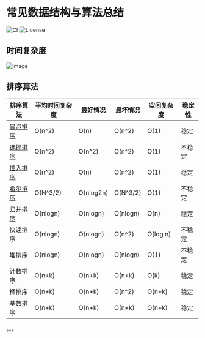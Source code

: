 # 常见数据结构与算法总结
![CI](https://img.shields.io/github/workflow/status/yrz1994/DataStructuresAndAlgorithms/.NET%205%20CI)
![License](https://img.shields.io/github/license/yrz1994/DataStructuresAndAlgorithms)
## 时间复杂度

![image](https://user-images.githubusercontent.com/18241650/111873059-805de100-89c9-11eb-9f93-71c3adfd97af.png)

## 排序算法

| 排序算法 | 平均时间复杂度 | 最好情况 | 最坏情况 | 空间复杂度 | 稳定性 |
| ----------- | ----------- | ----------- | ----------- | ----------- | ----------- |
| [冒泡排序](https://github.com/yrz1994/DataStructuresAndAlgorithms/blob/main/src/SortingAlgorithm.Core/BubbleSort.cs) | O(n^2) | O(n) | O(n^2) | O(1) | 稳定 |
| [选择排序](https://github.com/yrz1994/DataStructuresAndAlgorithms/blob/main/src/SortingAlgorithm.Core/SelectionSort.cs) | O(n^2) | O(n^2) | O(n^2) | O(1) | 不稳定 |
| [插入排序](https://github.com/yrz1994/DataStructuresAndAlgorithms/blob/main/src/SortingAlgorithm.Core/InsertionSort.cs) | O(n^2) | O(n) | O(n^2) | O(1) | 稳定 |
| [希尔排序](https://github.com/yrz1994/DataStructuresAndAlgorithms/blob/main/src/SortingAlgorithm.Core/ShellSort.cs) | O(N^3/2) | O(nlog2n) | O(N^3/2) | O(1) | 不稳定 |
| [归并排序](https://github.com/yrz1994/DataStructuresAndAlgorithms/blob/main/src/SortingAlgorithm.Core/MergeSort.cs) | O(nlogn) | O(nlogn) | O(nlogn) | O(n) | 稳定 |
| 快速排序 | O(nlogn) | O(nlogn) | O(n^2) | O(log n) | 不稳定 |
| 堆排序 | O(nlogn) | O(nlogn) | O(nlogn) | O(1) | 不稳定 |
| 计数排序 | O(n+k) | O(n+k) | O(n+k) | O(k) | 稳定 |
| 桶排序 | O(n+k) | O(n+k) | O(n^2) | O(n+k) | 稳定 |
| 基数排序 | O(n+k) | O(n+k) | O(n+k) | O(n+k) | 稳定 |

。。。
